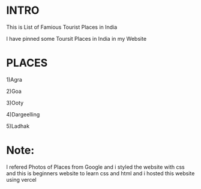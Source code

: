 # INTRO
This is List of Famious Tourist Places in India

I have pinned some Toursit Places in India in my Website 

# PLACES
1)Agra

2)Goa

3)Ooty

4)Dargeelling

5)Ladhak

# Note:
I refered Photos of Places from Google and i styled the website with css and this is beginners website to learn css and html 
and i hosted this website using vercel 
